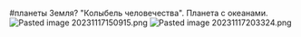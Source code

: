\#планеты 
Земля?
"Колыбель человечества". Планета с океанами.
![Pasted image 20231117150915.png](..\..\..\img\Pasted%20image%2020231117150915.png)
![Pasted image 20231117203324.png](..\..\..\img\Pasted%20image%2020231117203324.png)
